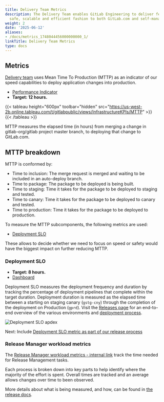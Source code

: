 ```yaml
---
title: Delivery Team Metrics
description: The Delivery Team enables GitLab Engineering to deliver features in a
  safe, scalable and efficient fashion to both GitLab.com and self-managed customers.
weight: 2
date: '2025-06-12'
aliases:
- /docs/metrics_1748044456000000000_1/
linkTitle: Delivery Team Metrics
type: docs
---
```


## Metrics

[Delivery team](../_index.md) uses Mean Time To Production (MTTP) as an indicator of our speed capabilities
to deploy application changes into production.

- [Performance Indicator](/handbook/engineering/infrastructure/performance-indicators/#mean-time-to-production-mttp)
- **Target: 12 hours.**

{{< tableau height="600px" toolbar="hidden" src="https://us-west-2b.online.tableau.com/t/gitlabpublic/views/InfrastructureKPIs/MTTP" >}}
{{< /tableau >}}

MTTP measures the elapsed time (in hours) from merging a change in gitlab-org/gitlab project master
branch, to deploying that change to GitLab.com.

## MTTP breakdown

MTTP is conformed by:

- Time to inclusion: The merge request is merged and waiting to be included in an auto-deploy branch.
- Time to package: The package to be deployed is being built.
- Time to staging: Time it takes for the package to be deployed to staging and tested.
- Time to canary: Time it takes for the package to be deployed to canary and tested.
- Time to production: Time it takes for the package to be deployed to production.

To measure the MTTP subcomponents, the following metrics are used:

- [Deployment SLO](#deployment-slo)

These allows to decide whether we need to focus on speed or safety would have the
biggest impact on further reducing MTTP.

### Deployment SLO

- **Target: 8 hours.**
- [Dashboard](https://dashboards.gitlab.net/d/delivery-deployment_slo/delivery-deployment-slo?orgId=1&refresh=5m)

Deployment SLO measures the deployment frequency and duration by tracking
the percentage of deployment pipelines that complete within the target duration.
Deployment duration is measured as the elapsed time between a starting on staging canary (`gstg-cny`)
through the completion of the deployment on Production (`gprd`).
Visit the [Releases page](/handbook/engineering/releases/) for an
end-to-end overview of the various environments and [deployment process](/handbook/engineering/releases/#self-managed-overview).

![Deployment SLO apdex](https://gitlab.com/api/v4/projects/430285/jobs/artifacts/master/raw/deployment-slo-apdex.png?job=refresh-delivery-slo-apdex-graph)

Next: Include [Deployment SLO metric as part of our release process](https://gitlab.com/groups/gitlab-com/gl-infra/-/epics/533)

### Release Manager workload metrics

The [Release Manager workload metrics - internal link](https://docs.google.com/spreadsheets/d/1xENgrQwAQkA3ImtxsnqgQYEGxxevbUeNhXLFRUUKayk/edit#gid=1820673269) track the time needed for Release Management tasks.

Each process is broken down into key parts to help identify where the majority of the effort is spent. Overall times are tracked and an average allows changes over time to been observed.

More details about what is being measured, and how, can be found in [the release docs](https://gitlab.com/gitlab-org/release/docs/-/blob/master/metrics/release_manager_workload.md).
